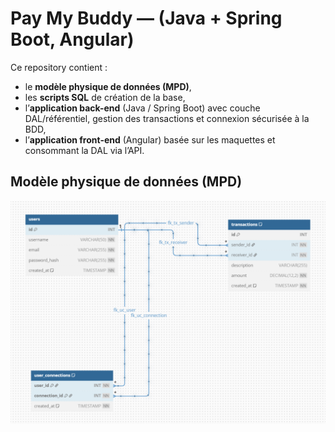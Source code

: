 # Pay My Buddy — (Java + Spring Boot, Angular)

Ce repository contient :
- le **modèle physique de données (MPD)**,
- les **scripts SQL** de création de la base,
- l’**application back-end** (Java / Spring Boot) avec couche DAL/référentiel, gestion des transactions et connexion sécurisée à la BDD,
- l’**application front-end** (Angular) basée sur les maquettes et consommant la DAL via l’API.

## Modèle physique de données (MPD)

![MPD](docs/MPD.png)